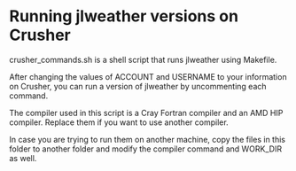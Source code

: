 # Running jlweather versions on Crusher

crusher_commands.sh is a shell script that runs jlweather using Makefile.

After changing the values of ACCOUNT and USERNAME to your information on Crusher, you can run a version of jlweather by uncommenting each command.

The compiler used in this script is a Cray Fortran compiler and an AMD HIP compiler. Replace them if you want to use another compiler.

In case you are trying to run them on another machine, copy the files in this folder to another folder and modify the compiler command and WORK_DIR as well.
